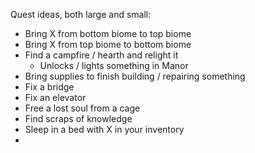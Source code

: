 
Quest ideas, both large and small:
* Bring X from bottom biome to top biome
* Bring X from top biome to bottom biome
* Find a campfire / hearth and relight it
	* Unlocks / lights something in Manor
* Bring supplies to finish building / repairing something
* Fix a bridge
* Fix an elevator
* Free a lost soul from a cage
* Find scraps of knowledge
* Sleep in a bed with X in your inventory
* 
